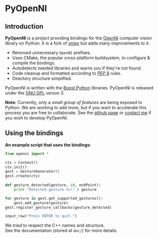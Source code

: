 # PyOpenNI #

## Introduction ##

**PyOpenNI** is a project providing bindings for the [OpenNI](http://openni.org) computer vision library on Python. It is a fork of [onipy](http://code.google.com/p/onipy) but adds many improvements to it:

 * Removed unnecessary `OpenNI` prefixes.
 * Uses CMake, the popular cross-platform buildsystem, to configure & compile the bindings.
 * Autodetects needed libraries and warns you if they're not found.
 * Code cleanup and formatted according to [PEP 8](http://www.python.org/dev/peps/pep-0008) rules.
 * Directory structure simplified.

PyOpenNI is written with the [Boost.Python](http://www.boost.org/doc/libs/release/libs/python/doc/index.html) libraries. PyOpenNI is released under the [GNU GPL](http://www.gnu.org/copyleft/gpl.html) verson 3.

**Note:** Currently, only a _small group of features_ are being exposed to Python. We are working to add more, but if you want to accelerate this process you are free to collaborate. See the [github page](https://github.com/jmendeth/PyOpenNI) or [contact me](jmendeth@gmail.com) if you wish to develop PyOpenNI.

## Using the bindings ##

**An example script that uses the bindings:**

```python
from openni import *

ctx = Context()
ctx.init()
gest = GestureGenerator()
gest.create(ctx)
    
def gesture_detected(gesture, id, endPoint):
    print "Detected gesture %s!" % gesture

for gesture in gest.get_supported_gestures():
    gest.add_gesture(gesture)
gest.register_gesture_callbacks(gesture_detected)

input_raw("Press ENTER to quit.")
```

We tried to respect the C++ names and structure.  
See the documentation (stored at `doc/`) for more details.